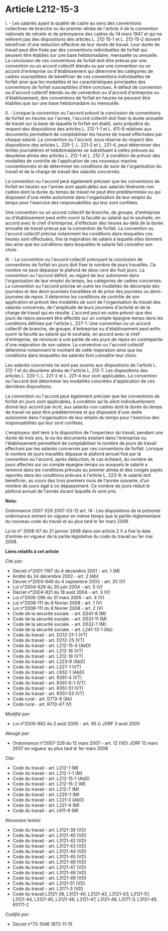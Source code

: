 # Article L212-15-3

I. - Les salariés ayant la qualité de cadre au sens des conventions collectives de branche ou du premier alinéa de l'article
4 de la convention nationale de retraite et de prévoyance des cadres du 14 mars 1947 et qui ne relèvent pas des dispositions
des articles L. 212-15-1 et L. 212-15-2 doivent bénéficier d'une réduction effective de leur durée de travail. Leur durée de
travail peut être fixée par des conventions individuelles de forfait qui peuvent être établies sur une base hebdomadaire,
mensuelle ou annuelle. La conclusion de ces conventions de forfait doit être prévue par une convention ou un accord collectif
étendu ou par une convention ou un accord d'entreprise ou d'établissement qui détermine les catégories de cadres susceptibles
de bénéficier de ces conventions individuelles de forfait ainsi que les modalités et les caractéristiques principales des
conventions de forfait susceptibles d'être conclues. A défaut de convention ou d'accord collectif étendu ou de convention ou
d'accord d'entreprise ou d'établissement, des conventions de forfait en heures ne peuvent être établies que sur une base
hebdomadaire ou mensuelle.

II. - Lorsque la convention ou l'accord prévoit la conclusion de conventions de forfait en heures sur l'année, l'accord
collectif doit fixer la durée annuelle de travail sur la base de laquelle le forfait est établi, sans préjudice du respect
des dispositions des articles L. 212-1-1 et L. 611-9 relatives aux documents permettant de comptabiliser les heures de
travail effectuées par chaque salarié. La convention ou l'accord, sous réserve du respect des dispositions des articles L.
220-1, L. 221-2 et L. 221-4, peut déterminer des limites journalières et hebdomadaires se substituant à celles prévues au
deuxième alinéa des articles L. 212-1 et L. 212-7, à condition de prévoir des modalités de contrôle de l'application de ces
nouveaux maxima conventionnels et de déterminer les conditions de suivi de l'organisation du travail et de la charge de
travail des salariés concernés.

La convention ou l'accord peut également préciser que les conventions de forfait en heures sur l'année sont applicables aux
salariés itinérants non cadres dont la durée du temps de travail ne peut être prédéterminée ou qui disposent d'une réelle
autonomie dans l'organisation de leur emploi du temps pour l'exercice des responsabilités qui leur sont confiées.

Une convention ou un accord collectif de branche, de groupe, d'entreprise ou d'établissement peut enfin ouvrir la faculté au
salarié qui le souhaite, en accord avec le chef d'entreprise, d'effectuer des heures au-delà de la durée annuelle de travail
prévue par la convention de forfait. La convention ou l'accord collectif précise notamment les conditions dans lesquelles ces
heures sont effectuées, fixe la majoration de salaire à laquelle elles donnent lieu ainsi que les conditions dans lesquelles
le salarié fait connaître son choix.

III. - La convention ou l'accord collectif prévoyant la conclusion de conventions de forfait en jours doit fixer le nombre de
jours travaillés. Ce nombre ne peut dépasser le plafond de deux cent dix-huit jours. La convention ou l'accord définit, au
regard de leur autonomie dans l'organisation de leur emploi du temps, les catégories de cadres concernés. La convention ou
l'accord précise en outre les modalités de décompte des journées et des demi-journées travaillées et de prise des journées ou
demi-journées de repos. Il détermine les conditions de contrôle de son application et prévoit des modalités de suivi de
l'organisation du travail des salariés concernés, de l'amplitude de leurs journées d'activité et de la charge de travail qui
en résulte. L'accord peut en outre prévoir que des jours de repos peuvent être affectés sur un compte épargne-temps dans les
conditions définies par l'article L. 227-1. Une convention ou un accord collectif de branche, de groupe, d'entreprise ou
d'établissement peut enfin ouvrir la faculté au salarié qui le souhaite, en accord avec le chef d'entreprise, de renoncer à
une partie de ses jours de repos en contrepartie d'une majoration de son salaire. La convention ou l'accord collectif
détermine notamment le montant de cette majoration ainsi que les conditions dans lesquelles les salariés font connaître leur
choix.

Les salariés concernés ne sont pas soumis aux dispositions de l'article L. 212-1 et du deuxième alinéa de l'article L. 212-7.
Les dispositions des articles L. 220-1, L. 221-2 et L. 221-4 leur sont applicables. La convention ou l'accord doit déterminer
les modalités concrètes d'application de ces dernières dispositions.

La convention ou l'accord peut également préciser que les conventions de forfait en jours sont applicables, à condition
qu'ils aient individuellement donné leur accord par écrit, aux salariés non cadres dont la durée du temps de travail ne peut
être prédéterminée et qui disposent d'une réelle autonomie dans l'organisation de leur emploi du temps pour l'exercice des
responsabilités qui leur sont confiées.

L'employeur doit tenir à la disposition de l'inspecteur du travail, pendant une durée de trois ans, le ou les documents
existant dans l'entreprise ou l'établissement permettant de comptabiliser le nombre de jours de travail effectués par les
salariés concernés par ces conventions de forfait. Lorsque le nombre de jours travaillés dépasse le plafond annuel fixé par
la convention ou l'accord, après déduction, le cas échéant, du nombre de jours affectés sur un compte épargne-temps ou
auxquels le salarié a renoncé dans les conditions prévues au premier alinéa et des congés payés reportés dans les conditions
prévues à l'article L. 223-9, le salarié doit bénéficier, au cours des trois premiers mois de l'année suivante, d'un nombre
de jours égal à ce dépassement. Ce nombre de jours réduit le plafond annuel de l'année durant laquelle ils sont pris.

**Nota:**

Ordonnance 2007-329 2007-03-12 art. 14 : Les dispositions de la présente ordonnance entrent en vigueur en même temps que la
partie réglementaire du nouveau code du travail et au plus tard le 1er mars 2008.

La loi n° 2008-67 du 21 janvier 2008 dans son article 2 X a fixé la date d'entrée en vigueur de la partie législative du code
du travail au 1er mai 2008.

**Liens relatifs à cet article**

_Cité par_:

  - Décret n°2001-1167 du 4 décembre 2001 - art. 1 (M)
  - Arrêté du 24 décembre 2002 - art. 2 (Ab)
  - Décret n°2003-849 du 4 septembre 2003 - art. 20 (V)
  - Loi n°2004-626 du 30 juin 2004 - art. 5 (V)
  - Décret n°2004-821 du 18 août 2004 - art. 3 (V)
  - Loi n°2005-296 du 31 mars 2005 - art. 4 (V)
  - Loi n°2008-111 du 8 février 2008 - art. 1 (V)
  - Loi n°2008-111 du 8 février 2008 - art. 2 (V)
  - Code de la sécurité sociale. - art. D241-8 (M)
  - Code de la sécurité sociale. - art. D531-11 (M)
  - Code de la sécurité sociale. - art. D532-1 (M)
  - Code de la sécurité sociale. - art. L241-13-1 (Ab)
  - Code du travail - art. D212-21-1 (VT)
  - Code du travail - art. D212-25 (VT)
  - Code du travail - art. L212-15-4 (AbD)
  - Code du travail - art. L212-16 (VT)
  - Code du travail - art. L212-19 (VT)
  - Code du travail - art. L223-9 (AbD)
  - Code du travail - art. L227-1 (VT)
  - Code du travail - art. L932-1 (AbD)
  - Code du travail - art. R261-4 (VT)
  - Code du travail - art. R261-6-1 (VT)
  - Code du travail - art. R351-51 (VT)
  - Code du travail - art. R351-53 (VT)
  - Code rural - art. D713-9 (Ab)
  - Code rural - art. R713-47 (V)

_Modifié par_:

  - Loi n°2005-882 du 2 août 2005 - art. 95 () JORF 3 août 2005

_Abrogé par_:

  - Ordonnance n°2007-329 du 12 mars 2007 - art. 12 (VD) JORF 13 mars 2007 en vigueur au plus tard le 1er mars 2008

_Cite_:

  - Code du travail - art. L212-1 (M)
  - Code du travail - art. L212-1-1 (M)
  - Code du travail - art. L212-15-1 (AbD)
  - Code du travail - art. L212-15-2 (M)
  - Code du travail - art. L212-7 (M)
  - Code du travail - art. L220-1 (M)
  - Code du travail - art. L221-2 (AbD)
  - Code du travail - art. L221-4 (M)
  - Code du travail - art. L611-9 (M)

_Nouveaux textes_:

  - Code du travail - art. L3121-38 (VD)
  - Code du travail - art. L3121-40 (VD)
  - Code du travail - art. L3121-42 (VD)
  - Code du travail - art. L3121-43 (VD)
  - Code du travail - art. L3121-44 (VD)
  - Code du travail - art. L3121-45 (VD)
  - Code du travail - art. L3121-46 (VD)
  - Code du travail - art. L3121-47 (VD)
  - Code du travail - art. L3121-48 (VD)
  - Code du travail - art. L3121-49 (VD)
  - Code du travail - art. L3121-51 (VD)
  - Code du travail - art. L3171-3 (VD)
  - Code du travail L3121-38, L3121-40, L3121-42, L3121-43, L3121-51, L3121-44, L3121-45, L3121-46, L3121-47, L3121-48, L3171-3, L3121-49, R3171-2

_Codifié par_:

  - Décret n°73-1046 1973-11-15
